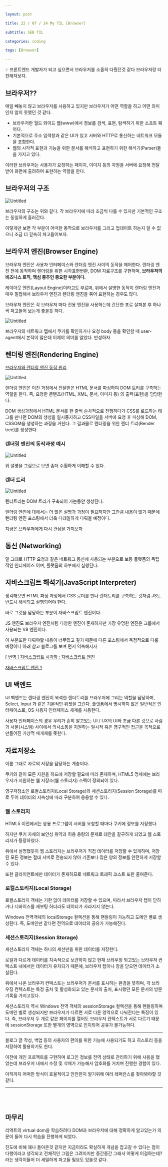```yaml
---

layout: post

title: 22 / 07 / 24 My TIL [Browser]

subtitle: SEB TIL

categories: coding

tags: [Browser]

---
```

<aside>
💡 프론트엔드 개발자가 되고 싶으면서 브라우저를 소홀히 다뤘던것 같다 브라우저랑 더 친해져보자.

</aside>

## 브라우저??

매일 빼놓지 않고 브라우저를 사용하고 있지만 브라우저가 어떤 역할을 하고 어떤 의미인지 알지 못했던 것 같다. 

- 브라우저란 월드 와이드 웹(www)에서 정보를 검색, 표현, 탐색하기 위한 소프트 웨어다.
- 기본적으로 주소 입력창과 같은 UI가 있고 서버와 HTTP로 통신하는 네트워크 모듈을 포함한다.
- 웹의 시각적 표현과 기능을 위한 문서를 해석하고 표현하기 위한 해석기(Parser)들을 가지고 있다.

이러한 브라우저는 사용자가 요청하는 페이지, 이미지 등의 자원을 서버에 요청해 전달받아 화면에 출려하여 표현하는 역할을 한다.

## 브라우저의 구조

![Untitled](/post-img/browser-1.png)

브라우저의 구조는 위와 같다. 각 브라우저에 따라 조금씩 다를 수 있지만 기본적인 구조는 동일하게 흘러간다.

이렇게만 보면 각 부분이 어떠한 동작으로 브라우저를 그리고 업데이트 하는지 알 수 없으니 조금 더 깊숙히 파고들어보자.

## 브라우저 엔진(Browser Engine)

브라우저 엔진은 사용자 인터페이스와 렌더링 엔진 사이의 동작을 제어한다. 렌더링 엔진 전에 동작하며 렌더링을 위한 시각표현변환, DOM 자료구조를 구현하며, **브라우저의 비즈니스 로직, 핵심 중추인 중요한 부분이다.**

레이아웃 엔진(Layout Engine)이라고도 부르며, 위에서 설명한 동작이 렌더링 엔진과 매우 밀접해서 브라우저 엔진과 렌더링 엔진을 묶어 표현하는 경우도 많다.

브라우저 엔진은 각 브라우저 마다 전용 엔진을 사용하는데 간단한 표로 살펴본 후 하나씩 파고들어 보는게 좋을듯 하다.

![Untitled](/post-img/browser-2.png)

브라우저의 네트워크 탭에서 쿠키를 확인하거나 요청 body 등을 확인할 때 user-agent에서 본적이 많은데 이제야 의미를 알았다. 반성하자

## 렌더링 엔진(Rendering Engine)

[브라우저와 렌더링 엔진 동작 원리](https://all-young.tistory.com/22)

![Untitled](/post-img/browser-3.png)

렌더링 엔진은 이전 과정에서 전달받은 HTML 문서를 파싱하여 DOM 트리를 구축하는 역할을 한다. 즉, 요청한 콘텐츠(HTML, XML, 문서, 이미지 등) 의 출력(표현)을 담당한다.

DOM 생성과정에서 HTML 문서를 한 줄씩 순차적으로 진행하다가 CSS를 로드하는 태그를 만나면 DOM의 생성을 일시중지하고 CSS파일을 서버에 요청 후 파싱해 DOM, CSSOM을 생성하는 과정을 거친다. 그 결과물로 렌더링을 위한 렌더 트리(Render tree)를 생성한다.

### 렌더링 엔진의 동작과정 예시

![Untitled](/post-img/browser-4.png)

위 설명을 그림으로 보면 좀더 수월하게 이해할 수 있다.

### 렌더 트리

![Untitled](/post-img/browser-5.png)

렌더트리는 DOM 트리가 구축되어 가는동안 생성된다.

렌더링 엔진에 대해서는 더 많은 설명과 과정이 필요하지만 그만큼 내용이 많기 때문에 렌더링 엔진 포스팅에서 더욱 디테일하게 다뤄볼 예정이다.

지금은 브라우저에게 다시 관심을 가져보자

## 통신 (Networking)

말 그대로 HTTP 요청과 같은 네트워크 통신에 사용되는 부분으로 보통 플랫폼의 독립적인 인터페이스 이며, 플랫폼의 하부에서 실행된다.

## 자바스크립트 해석기(JavaScript Interpreter)

생각해보면 HTML 파싱 과정에서 CSS 로더를 만나 렌더트리를 구축하는 것처럼 JS도 반드시 해석되고 실행되어야 한다.

바로 그것을 담당하는 부분이 자바스크립트 엔진이다. 

JS 엔진도 브라우저 엔진처럼 다양한 엔진이 존재하지만 가장 유명한 엔진은 크롬에서 사용되는 V8 엔진이다.

이 부분또한 다뤄야할 내용이 너무많고 깊기 때문에 다른 포스팅에서 독점적으로 다룰 예정이니 아래 참고 블로그를 보며 먼저 익숙해지자

[[ 번역 ] 자바스크립트 시각화 : 자바스크립트 엔진](https://velog.io/@jjunyjjuny/%EB%B2%88%EC%97%AD-%EC%9E%90%EB%B0%94%EC%8A%A4%ED%81%AC%EB%A6%BD%ED%8A%B8-%EC%8B%9C%EA%B0%81%ED%99%94-%EC%9E%90%EB%B0%94%EC%8A%A4%ED%81%AC%EB%A6%BD%ED%8A%B8-%EC%97%94%EC%A7%84)

[자바스크립트 엔진 ?](https://velog.io/@benis/%EC%9E%90%EB%B0%94%EC%8A%A4%ED%81%AC%EB%A6%BD%ED%8A%B8-%EC%97%94%EC%A7%84)

## UI 백엔드

UI 백엔드는 렌더링 엔진이 북석한 렌더트리를 브라우저에 그리는 역할을 담당하며, Select, Input 과 같은 기본적인 위젯을 그린다. 플랫폼에서 명시하지 않은 일반적은 인터페이스로, OS 사용자 인터페이스 체계를 사용한다.

사용자 인터페이스의 경우 우리가 흔히 알고있는 UI / UX의 UI와 조금 다른 것으로 사람과 사물(시스템) 사이에서 의사소통을 지원하는 일시적 혹은 영구적인 접근을 목적으로 만들어진 가상적 매개체를 뜻한다.  

## 자료저장소

이름 그대로 자료의 저장을 담당하는 계층이다. 

쿠키와 같이 모든 자원을 하드에 저장할 필요에 따라 존재하며, HTML5 명세에는 브라우저가 지원하는 웹 저장소(웹 스토리지) 스펙이 정의되어 있다.

영구저장소인 로컬스토리지(Local Storage)와 세션스토리지(Session Storage)를 따로 두어 데이터의 지속성에 따라 구분하여 응용할 수 있다.

### 웹 스토리지

HTML5 이전에서는 응용 프로그램이 서버를 요청할 때마다 쿠키에 정보를 저장했다.

하지만 쿠키 자체의 보안성 취약과 허용 용량의 문제로 대안을 갈구하게 되었고 웹 스토리지가 등장하였다.

위에서 설명했듯이 웹 스토리지는 브라우저가 직접 데이터를 저장할 수 있게하며, 저장된 모든 정보는 절대 서버로 전송되지 않아 기존보다 많은 양의 정보를 안전하게 저장할 수 있다.

또한 클라이언트에만 데이터가 존재하므로 네트워크 트래픽 코스트 또한 줄여준다.

### 로컬스토리지(Local Storage)

로컬스토리지 객체는 기한 없이 데이터를 저장할 수 있으며, 따라서 브라우저 탭이 닫히거나 디바이스를 재부팅 하더라도 데이터가 사라지지 않는다.

Windows 전역객체의 localStorage 컬렉션을 통해 핸들링이 가능하고 도메인 별로 생성된다. 즉, 도메인만 같다면 전역으로 데이터의 공유가 가능해진다. 

### 세션스토리지(Session Storage)

세션스토리지 객체는 하나의 세션만을 위한 데이터를 저장한다.

로컬과 다르게 데이터를 지속적으로 보관하지 않고 현재 브라우징 되고있는 브라우저 컨텍스트 내에서만 데이터가 유지되기 때문에, 브라우저 탭이나 창을 닫으면 데이터가 소실된다.

위에서 나온 브라우저 컨텍스트는 브라우저가 문서를 표시하는 환경을 뜻하며, 각 브라우징 컨텍스트는 특정 출처 및 활성화되고 있는 문서의 출처, 표시했던 모든 문서의 방문 기록을 가지고있다.

세션스토리지 역시 Windows 전역 객체의 sessionStorage 컬렉션을 통해 핸들링하며 도메인 별로 생성되지만 브라우저가 다르면 서로 다른 영역으로 나눠진다는 특징이 있다. 즉, 브라우저 두 개로 같은 페이지를 열어도 브라우저 컨텍스트가 서로 다르기 때문에 sessionStorage 또한 별개의 영역으로 인지되어 공유가 불가능하다.

---
<aside>
블로그 글 작성, 백업 등의 사용자의 편의를 위한 기능에 사용되기도 하고 히스토리 등을 저장하여 활용하기도 한다.

이전에 개인 프로젝트를 구현하며 로그인 정보를 전역 상태로 관리하기 위해 사용을 했었는데 브라우저 내에서 수정 및 삭제가 가능해서 암호화를 거치며 진행한 경험이 있다. 

아직까지 어떠한 방식이 효율적이고 안전한지 알기위해 여러 레퍼런스를 찾아봐야할 것 같다.

</aside>

---
<br><br>
## 마무리

리액트의 virtual dom을 학습하려다 DOM과 브라우저에 대해 정확하게 알고있는가 의문이 들어 다시 학습을 진행하게 되었다.

진도에 비해 꽤나 돌아온것 같지만 지금이라도 확실하게 개념을 잡고갈 수 있다는 점이 다행이라고 생각되고 전체적인 그림은 그려지지만 중간중간 그래서 어떻게 이걸하는데? 라는 생각이들어 더 세밀하게 파고들 필요도 있을것 같다.
